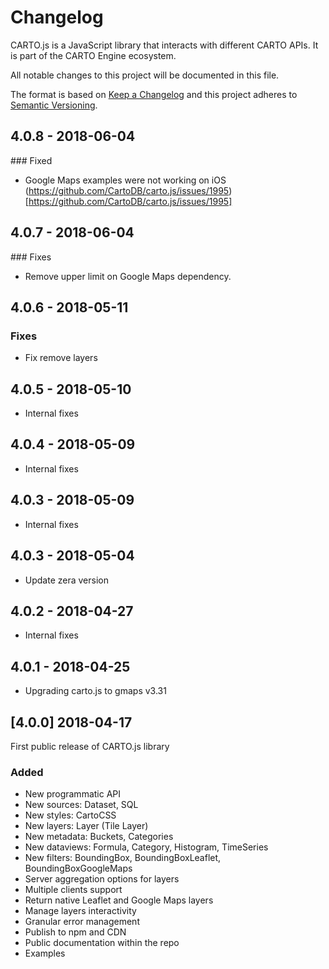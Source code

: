 # Changelog

CARTO.js is a JavaScript library that interacts with different CARTO APIs. It is part of the CARTO Engine ecosystem.

All notable changes to this project will be documented in this file.

The format is based on [Keep a Changelog](http://keepachangelog.com/en/1.0.0/)
and this project adheres to [Semantic Versioning](http://semver.org/spec/v2.0.0.html).


## 4.0.8 - 2018-06-04

### Fixed

- Google Maps examples were not working on iOS (https://github.com/CartoDB/carto.js/issues/1995)[https://github.com/CartoDB/carto.js/issues/1995]

## 4.0.7 - 2018-06-04

### Fixes
- Remove upper limit on Google Maps dependency.

## 4.0.6 - 2018-05-11

### Fixes
- Fix remove layers

## 4.0.5 - 2018-05-10

- Internal fixes

## 4.0.4 - 2018-05-09

- Internal fixes

## 4.0.3 - 2018-05-09

- Internal fixes

## 4.0.3 - 2018-05-04

- Update zera version

## 4.0.2 - 2018-04-27

- Internal fixes

## 4.0.1 - 2018-04-25

- Upgrading carto.js to gmaps v3.31

## [4.0.0] 2018-04-17

First public release of CARTO.js library

### Added
- New programmatic API
- New sources: Dataset, SQL
- New styles: CartoCSS
- New layers:  Layer (Tile Layer)
- New metadata: Buckets, Categories
- New dataviews: Formula, Category, Histogram, TimeSeries
- New filters: BoundingBox, BoundingBoxLeaflet, BoundingBoxGoogleMaps
- Server aggregation options for layers
- Multiple clients support
- Return native Leaflet and Google Maps layers
- Manage layers interactivity
- Granular error management
- Publish to npm and CDN
- Public documentation within the repo
- Examples
